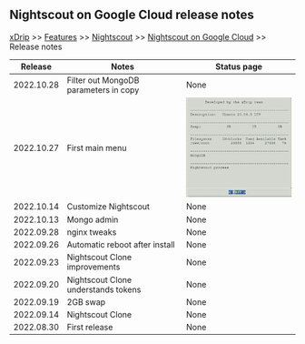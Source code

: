 ## Nightscout on Google Cloud release notes
[xDrip](../../README.md) >> [Features](../Features_page.md) >> [Nightscout](../Nightscout_page.md) >> [Nightscout on Google Cloud](./GoogleCloud.md) >> Release notes  
  
| Release | Notes | Status page |  
|---------|-------| ----------- |  
| 2022.10.28 | Filter out MongoDB parameters in copy | None |  
| 2022.10.27 | First main menu | ![](./images/Oct272022StatusP.png) |  
| 2022.10.14 | Customize Nightscout | None |  
| 2022.10.13 | Mongo admin | None |  
| 2022.09.28 | nginx tweaks | None |  
| 2022.09.26 | Automatic reboot after install | None |  
| 2022.09.23 | Nightscout Clone improvements | None |  
| 2022.09.20 | Nightscout Clone understands tokens | None |  
| 2022.09.19 | 2GB swap | None |  
| 2022.09.14 | Nightscout Clone | None |  
| 2022.08.30 | First release | None |  
